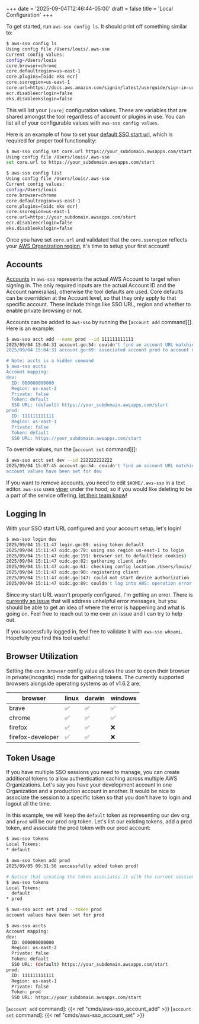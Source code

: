 +++
date = '2025-09-04T12:46:44-05:00'
draft = false
title = 'Local Configuration'
+++

To get started, run `aws-sso config ls`. It should print off something similar
to:

```bash
$ aws-sso config ls
Using config file /Users/louis/.aws-sso
Current config values:
config=/Users/louis
core.browser=chrome
core.defaultregion=us-east-1
core.plugins=[oidc eks ecr]
core.ssoregion=us-east-1
core.url=https://docs.aws.amazon.com/signin/latest/userguide/sign-in-urls-defined.html
ecr.disableecrlogin=false
eks.disableekslogin=false
```

This will list your `[core]` configuration values. These are variables that are
shared amongst the tool regardless of account or plugins in use. You can list
all of your configurable values with `aws-sso config values`.

Here is an example of how to set your [default SSO start url][], which is
required for proper tool functionality:

```bash
$ aws-sso config set core.url https://your_subdomain.awsapps.com/start
Using config file /Users/louis/.aws-sso
set core.url to https://your_subdomain.awsapps.com/start

$ aws-sso config list
Using config file /Users/louis/.aws-sso
Current config values:
config=/Users/louis
core.browser=chrome
core.defaultregion=us-east-1
core.plugins=[oidc eks ecr]
core.ssoregion=us-east-1
core.url=https://your_subdomain.awsapps.com/start
ecr.disableecrlogin=false
eks.disableekslogin=false
```

Once you have set `core.url` and validated that the `core.ssoregion` reflects
your [AWS Organization region][], it's time to setup your first account!

## Accounts

[Accounts][] in `aws-sso` represents the actual AWS Account to target when
signing in. The only required inputs are the actual Account ID and the Account
name(alias), otherwise the tool defaults are used. Core defaults can be
overridden at the Account level, so that they only apply to that specific
account. These include things like SSO URL, region and whether to enable private
browsing or not.

Accounts can be added to `aws-sso` by running the [`account add` command][].
Here is an example:

```bash
$ aws-sso acct add --name prod --id 111111111111
2025/09/04 15:04:31 account.go:54: couldn't find an account URL matching profile , using core default...
2025/09/04 15:04:31 account.go:69: associated account prod to account number 111111111111

# Note: accts is a hidden command
$ aws-sso accts
Account mapping:
dev:
  ID: 000000000000
  Region: us-east-2
  Private: false
  Token: default
  SSO URL: (default) https://your_subdomain.awsapps.com/start
prod:
  ID: 111111111111
  Region: us-east-1
  Private: false
  Token: default
  SSO URL: https://your_subdomain.awsapps.com/start
```

To override values, run the [`account set` command][]:

```bash
$ aws-sso acct set dev --id 222222222222
2025/09/04 15:07:45 account.go:54: couldn't find an account URL matching profile , using core default...
account values have been set for dev
```

If you want to remove accounts, you need to edit `$HOME/.aws-sso` in a text
editor. `aws-sso` uses [viper][] under the hood, so if you would like deleting
to be a part of the service offering, [let their team know][]!

## Logging In

With your SSO start URL configured and your account setup, let's login!

```bash
$ aws-sso login dev
2025/09/04 15:11:47 login.go:89: using token default
2025/09/04 15:11:47 oidc.go:79: using sso region us-east-1 to login
2025/09/04 15:11:47 oidc.go:191: browser set to default(use cookies)
2025/09/04 15:11:47 oidc.go:82: gathering client info
2025/09/04 15:11:47 oidc.go:61: checking config location /Users/louis/.aws/sso/cache/hash-redacted.json
2025/09/04 15:11:47 oidc.go:90: registering client
2025/09/04 15:11:47 oidc.go:147: could not start device authorization
2025/09/04 15:11:47 oidc.go:89: couldn't log into AWS: operation error SSO OIDC: StartDeviceAuthorization, https response error StatusCode: 400, RequestID: 02bd42e4-ea7a-42f4-8328-9b61d95f7761, InvalidRequestException:
```

Since my start URL wasn't properly configured, I'm getting an error. There is
[currently an issue][issue #626] that will address unhelpful error messages, but
you should be able to get an idea of where the error is happening and what is
going on. Feel free to reach out to me over an issue and I can try to help out.

If you successfully logged in, feel free to validate it with `aws-sso whoami`.
Hopefully you find this tool useful!

## Browser Utilization

Setting the `core.browser` config value allows the user to open their browser in
private(incognito) mode for gathering tokens. The currently supported browsers
alongside operating systems as of v1.6.2 are:

browser           | linux | darwin | windows
 ---------------- | ----- | ------ | -------
brave             | ✅    | ✅     | ✅
chrome            | ✅    | ✅     | ✅
firefox           | ✅    | ✅     | ❌
firefox-developer | ✅    | ✅     | ❌

## Token Usage

If you have multiple SSO sessions you need to manage, you can create additional
tokens to allow authentication caching across multiple AWS Organizations. Let's
say you have your development account in one Organization and a production
account in another. It would be nice to associate the session to a specific
token so that you don't have to login and logout all the time.

In this example, we will keep the `default` token as representing our dev org
and `prod` will be our prod org token. Let's list our existing tokens, add a
prod token, and associate the prod token with our prod account:

```bash
$ aws-sso tokens
Local Tokens:
* default

$ aws-sso token add prod
2025/09/05 09:31:56 successfully added token prod!

# Notice that creating the token associates it with the current session
$ aws-sso tokens        
Local Tokens:
  default
* prod

$ aws-sso acct set prod --token prod
account values have been set for prod

$ aws-sso accts
Account mapping:
dev:
  ID: 000000000000
  Region: us-east-2
  Private: false
  Token: default
  SSO URL: (default) https://your_subdomain.awsapps.com/start
prod:
  ID: 111111111111
  Region: us-east-1
  Private: false
  Token: prod
  SSO URL: https://your_subdomain.awsapps.com/start
```

[Accounts]: https://pkg.go.dev/github.com/louislef299/aws-sso/internal/account
[AWS Organization region]: https://docs.aws.amazon.com/organizations/latest/userguide/region-support.html
[default SSO start url]: https://docs.aws.amazon.com/signin/latest/userguide/sign-in-urls-defined.html
[issue #626]: https://github.com/louislef299/aws-sso/issues/626
[let their team know]: https://forms.gle/R6faU74qPRPAzchZ9
[viper]: https://pkg.go.dev/github.com/spf13/viper
[`account add` command]: {{< ref "cmds/aws-sso_account_add" >}}
[`account set` command]: {{< ref "cmds/aws-sso_account_set" >}}
